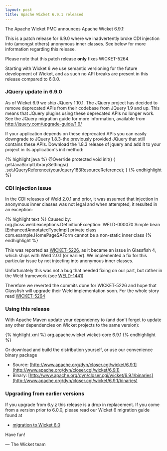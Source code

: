 ```yaml
---
layout: post
title: Apache Wicket 6.9.1 released
---
```


The Apache Wicket PMC announces Apache Wicket 6.9.1!

This is a patch release for 6.9.0 where we inadvertently broke CDI
injection into (amongst others) anonymous inner classes. See below
for more information regarding this release.

Please note that this patch release **only** fixes WICKET-5264.

Starting with Wicket 6 we use semantic versioning for the future
development of Wicket, and as such no API breaks are present in this
release compared to 6.0.0.

### JQuery update in 6.9.0

As of Wicket 6.9 we ship JQuery 1.10.1. The JQuery project has
decided to remove deprecated APIs from their codebase from JQuery 1.9
and up. This means that JQuery plugins using these deprecated APIs no
longer work. See the JQuery migration guide for more information,
available from http://jquery.com/upgrade-guide/1.9/ 

If your application depends on these deprecated APIs you can easily
downgrade to JQuery 1.8.3-the previously provided JQuery that still
contains these APIs. Download the 1.8.3 release of jquery and add it
to your project in its application's init method:

{% highlight java %}
@Override 
protected void init() {
    getJavaScriptLibrarySettings()
        .setJQueryReference(yourJquery183ResourceReference);
}
{% endhighlight %}

### CDI injection issue

In the CDI releases of Weld 2.0.1 and prior, it was assumed that
injection in anonymous inner classes was not legal and when
attempted, it resulted in an exception:

{% highlight text %}
Caused by: org.jboss.weld.exceptions.DefinitionException: WELD-000070
Simple bean [EnhancedAnnotatedTypeImpl] private class
com.example.HomePage$AForm cannot be a non-static inner class
{% endhighlight %}

This was reported as
[WICKET-5226](https://issues.apache.org/jira/browse/WICKET-5226), as
it became an issue in Glassfish 4, which ships with Weld 2.0.1 (or
earlier). We implemented a fix for this particular issue by not
injecting into anonymous inner classes.

Unfortunately this was not a bug that needed fixing on our part, but
rather in the Weld framework (see
[WELD-1441](https://issues.jboss.org/browse/WELD-1441))

Therefore we reverted the commits done for WICKET-5226 and hope that
Glassfish will upgrade their Weld implementation soon. For the whole
story read
[WICKET-5264](https://issues.apache.org/jira/browse/WICKET-5264)

### Using this release

With Apache Maven update your dependency to (and don't forget to
update any other dependencies on Wicket projects to the same version):

{% highlight xml %}
<dependency>
    <groupId>org.apache.wicket</groupId>
    <artifactId>wicket-core</artifactId>
    <version>6.9.1</version>
</dependency>
{% endhighlight %}

Or download and build the distribution yourself, or use our
convenience binary package

 * Source: [http://www.apache.org/dyn/closer.cgi/wicket/6.9.1](http://www.apache.org/dyn/closer.cgi/wicket/6.9.1)
 * Binary: [http://www.apache.org/dyn/closer.cgi/wicket/6.9.1/binaries](http://www.apache.org/dyn/closer.cgi/wicket/6.9.1/binaries)

### Upgrading from earlier versions

If you upgrade from 6.y.z this release is a drop in replacement. If
you come from a version prior to 6.0.0, please read our Wicket 6
migration guide found at

 * [migration to Wicket 6.0](https://cwiki.apache.org/confluence/display/WICKET/Migration+to+Wicket+6.0)

Have fun!

— The Wicket team
